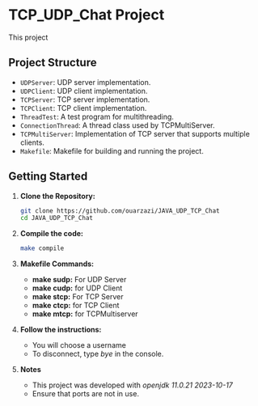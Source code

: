 # TCP_UDP_Chat Project

This project 

## Project Structure

- `UDPServer`: UDP server implementation.
- `UDPClient`: UDP client implementation.
- `TCPServer`: TCP server implementation.
- `TCPClient`: TCP client implementation.
- `ThreadTest`: A test program for multithreading.
- `ConnectionThread`: A thread class used by TCPMultiServer.
- `TCPMultiServer`: Implementation of TCP server that supports multiple clients.
- `Makefile`: Makefile for building and running the project.

## Getting Started

1. **Clone the Repository:**
    ```bash
    git clone https://github.com/ouarzazi/JAVA_UDP_TCP_Chat
    cd JAVA_UDP_TCP_Chat
    ```

2. **Compile the code:**

    ```bash
    make compile
    ```
3. **Makefile Commands:**

    - **make sudp:** For UDP Server
    - **make cudp:** for UDP Client
    - **make stcp:** For TCP Server
    - **make ctcp:** for TCP Client
    - **make mtcp:** for TCPMultiserver

4. **Follow the instructions:**

    - You will choose a username
    - To disconnect, type _bye_ in the console. 

5. **Notes**

    - This project was developed with _openjdk 11.0.21 2023-10-17_
    - Ensure that ports are not in use.

